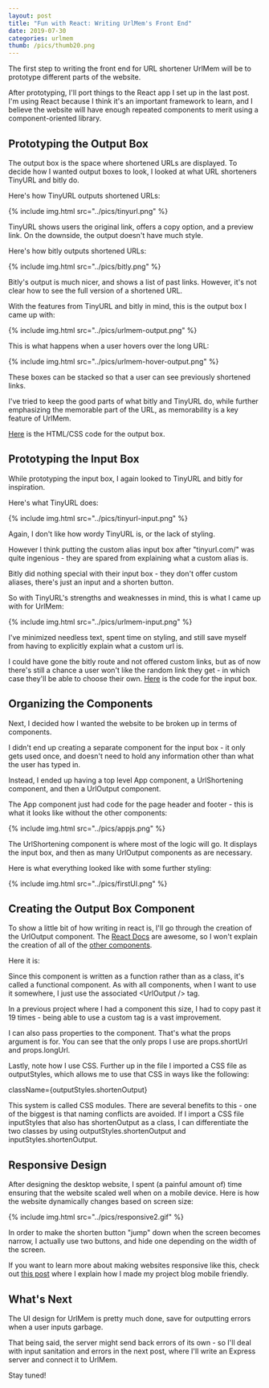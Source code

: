 ```yaml
---
layout: post
title: "Fun with React: Writing UrlMem's Front End"
date: 2019-07-30
categories: urlmem
thumb: /pics/thumb20.png
---
```


The first step to writing the front end for URL shortener UrlMem will be to
prototype different parts of the website.

After prototyping, I'll port things to the React app I set up in the last post.
I'm using React because I think it's an important framework to learn, and I
believe the website will have enough repeated components to merit using a
component-oriented library.

## Prototyping the Output Box

The output box is the space where shortened URLs are displayed. To decide  how I
wanted output boxes to look, I looked at what URL shorteners TinyURL and bitly
do.

Here's how TinyURL outputs shortened URLs:

{% include img.html src="../pics/tinyurl.png" %}

TinyURL shows users the original link, offers a copy option, and a preview link.
On the downside, the output doesn't have much style.

Here's how bitly outputs shortened URLs:

{% include img.html src="../pics/bitly.png" %}

Bitly's output is much nicer, and shows a list of past links. However, it's not
clear how to see the full version of a shortened URL.

With the features from TinyURL and bitly in mind, this is the output box I came
up with:

{% include img.html src="../pics/urlmem-output.png" %}

This is what happens when a user hovers over the long URL:

{% include img.html src="../pics/urlmem-hover-output.png" %}

These boxes can be stacked so that a user can see previously shortened links.

I've tried to keep the good parts of what bitly and TinyURL do, while further
emphasizing the memorable part of the URL, as memorability is a key
feature of UrlMem.

[Here](https://gist.github.com/J3698/62133baa7cb7e08319df0ccad0dff47f?ts=2)
is the HTML/CSS code for the output box.

## Prototyping the Input Box

While prototyping the input box, I again looked to TinyURL and bitly for
inspiration.

Here's what TinyURL does:

{% include img.html src="../pics/tinyurl-input.png" %}

Again, I don't like how wordy TinyURL is, or the lack of styling.

However I think putting the custom alias input box after "tinyurl.com/" was quite
ingenious - they are spared from explaining what a custom alias is.

Bitly did nothing special with their input box - they don't offer custom aliases,
there's just an input and a shorten button.

So with TinyURL's strengths and weaknesses in mind, this is what I came up with
for UrlMem:

{% include img.html src="../pics/urlmem-input.png" %}

I've minimized needless text, spent time on styling, and still save myself from
having to explicitly explain what a custom url is.

I could have gone the bitly route and not offered custom links, but as of now
there's still a chance a user won't like the random link they get - in which
case they'll be able to choose their own.
[Here](https://gist.github.com/J3698/c4da1ed920979bf9b5f8f7131493a32d?ts=2) is
the code for the input box.

## Organizing the Components

Next, I decided how I wanted the website to be broken up in terms of components.

I didn't end up creating a separate component for the input box - it only gets
used once, and doesn't need to hold any information other than what the user has
typed in.

Instead, I ended up having a top level App component, a UrlShortening component,
and then a UrlOutput component.

The App component just had code for the page header and footer - this is what it
looks like without the other components:

{% include img.html src="../pics/appjs.png" %}

The UrlShortening component is where most of the logic will go. It displays the
input box, and then as many UrlOutput components as are necessary.

Here is what everything looked like with some further styling:

{% include img.html src="../pics/firstUI.png" %}

## Creating the Output Box Component

To show a little bit of how writing in react is, I'll go through the creation of
the UrlOutput component. The
[React Docs](https://reactjs.org/docs/getting-started.html) are awesome, so I
won't explain the creation of all of the
[other components](https://github.com/J3698/urlmem).

Here it is:
<script src="https://gist.github.com/J3698/349a48e32c9d4c8b67650a12a839d798.js"></script>

Since this component is written as a function rather than as a class, it's called
a functional component. As with all components, when I want to use it somewhere, I
just use the associated <span class="code">&lt;UrlOutput /&gt;</span> tag.

In a previous project where I had a component this size, I had to copy past it 19
times - being able to use a custom tag is a vast improvement.

I can also pass properties to the component. That's what the props argument is
for. You can see that the only props I use are props.shortUrl and props.longUrl.

Lastly, note how I use CSS. Further up in the file I imported a CSS file as
outputStyles, which allows me to use that CSS in ways like the following:

<div class="code">className={outputStyles.shortenOutput}</div>

This system is called CSS modules. There are several benefits to this - one of the
biggest is that naming conflicts are avoided. If I import a CSS file inputStyles
that also has shortenOutput as a class, I can differentiate the two classes by
using outputStyles.shortenOutput and inputStyles.shortenOutput.

## Responsive Design

After designing the desktop website, I spent (a painful amount of) time ensuring
that the website scaled well when on a mobile device. Here is how the website
dynamically changes based on screen size:

{% include img.html src="../pics/responsive2.gif" %}

In order to make the shorten button "jump" down when the screen becomes narrow,
I actually use two buttons, and hide one depending on the width of the screen.

If you want to learn more about making websites responsive like this, check out
[this post](https://antiprojects.com/website/mobile-last-making-this-website-mobile-friendly)
where I explain how I made my project blog mobile friendly.

## What's Next

The UI design for UrlMem is pretty much done, save for outputting errors when a
user inputs garbage.

That being said, the server might send back errors of its own - so I'll deal with
input sanitation and errors in the next post, where I'll write an Express server
and connect it to UrlMem.

Stay tuned!
